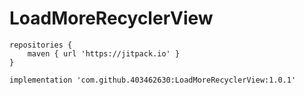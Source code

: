 # LoadMoreRecyclerView

```
repositories {
    maven { url 'https://jitpack.io' }
}

implementation 'com.github.403462630:LoadMoreRecyclerView:1.0.1'
```


